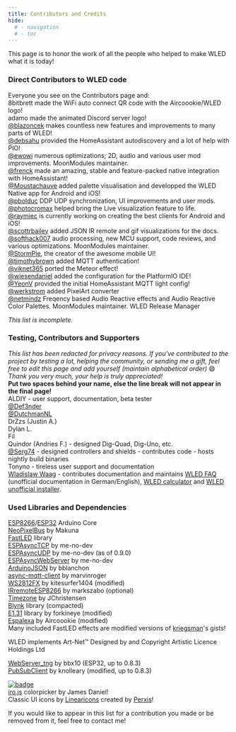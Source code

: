 ```yaml
---
title: Contributors and Credits
hide:
  # - navigation
  # - toc
---
```


This page is to honor the work of all the people who helped to make WLED what it is today!

### Direct Contributors to WLED code

Everyone you see on the Contributors page and:  
8bitbrett made the WiFi auto connect QR code with the Aircoookie/WLED logo!  
adamo made the animated Discord server logo!  
[@blazoncek](https://github.com/blazoncek) makes countless new features and improvements to many parts of WLED!  
[@debsahu](https://github.com/debsahu) provided the HomeAssistant autodiscovery and a lot of help with PIO!  
[@ewowi](https://github.com/ewoudwijma) numerous optimizations; 2D, audio and various user mod improvements.  MoonModules maintainer.  
[@frenck](https://github.com/frenck) made an amazing, stable and feature-packed native integration with HomeAssistant!  
[@Moustachauve](https://github.com/Moustachauve) added palette visualisation and developped the WLED Native app for Android and iOS!  
[@pbolduc](https://github.com/pbolduc) DDP UDP synchronization, UI improvements and user mods.  
[@photocromax](https://github.com/photocromax) helped bring the Live visualization feature to life.  
[@raymiec](https://github.com/raymiec)  is currently working on creating the best clients for Android and iOS!  
[@scottrbailey](https://github.com/scottrbailey) added JSON IR remote and gif visualizations for the docs.  
[@softhack007](https://github.com/softhack007) audio processing, new MCU support, code reviews, and various optimizations.  MoonModules maintainer.  
[@StormPie](https://github.com/stormpie), the creator of the awesome mobile UI!  
[@timothybrown](https://github.com/timothybrown) added MQTT authentication!  
[@viknet365](https://github.com/viknet365) ported the Meteor effect!  
[@wiesendaniel](https://github.com/wiesendaniel) added the configuration for the PlatformIO IDE!  
[@YeonV](https://github.com/YeonV) provided the initial HomeAssistant MQTT light config!  
[@werkstrom](https://github.com/werkstrom) added PixelArt converter  
[@netmindz](https://github.com/netmindz) Freqency based Audio Reactive effects and Audio Reactive Color Palettes. MoonModules maintainer. WLED Release Manager   

_This list is incomplete._  

### Testing, Contributors and Supporters

_This list has been redacted for privacy reasons. If you've contributed to the project by testing a lot, helping the community, or sending me a gift, feel free to edit this page and add yourself (maintain alphabetical order)_ 😄 _Thank you very much, your help is truly appreciated!_  
**Put two spaces behind your name, else the line break will not appear in the final page!**  
ALDIY - user support, documentation, beta tester   
[@Def3nder](https://github.com/Def3nder)  
[@DutchmanNL](https://github.com/DutchmanNL)  
DrZzs (Justin A.)  
Dylan L.  
Fil  
Quindor (Andries F.) - designed Dig-Quad, Dig-Uno, etc.  
[@Serg74](https://github.com/srg74) - designed controllers and shields - contributes code - hosts nightly build binaries  
Tonyno - tireless user support and documentation  
[Wladislaw Waag](https://www.myhome-control.de/) - contributes documentation and maintains [WLED FAQ](https://wled-faq.github.io) (unofficial documentation in German/English), [WLED calculator](https://wled-calculator.github.io/) and [WLED unofficial installer](https://wled-install.github.io/).
### Used Libraries and Dependencies

[ESP8266](https://github.com/esp8266/Arduino)/[ESP32](https://github.com/espressif/arduino-esp32) Arduino Core  
[NeoPixelBus](https://github.com/Makuna/NeoPixelBus) by Makuna  
[FastLED](https://github.com/FastLED/FastLED/) library  
[ESPAsyncTCP](https://github.com/me-no-dev/ESPAsyncTCP) by me-no-dev  
[ESPAsyncUDP](https://github.com/me-no-dev/ESPAsyncUDP) by me-no-dev (as of 0.9.0)  
[ESPAsyncWebServer](https://github.com/me-no-dev/ESPAsyncWebServer) by me-no-dev  
[ArduinoJSON](https://github.com/bblanchon/ArduinoJson) by bblanchon  
[async-mqtt-client](https://github.com/marvinroger/async-mqtt-client) by marvinroger  
[WS2812FX](https://github.com/kitesurfer1404/WS2812FX) by kitesurfer1404 (modified)  
[IRremoteESP8266](https://github.com/markszabo/IRremoteESP8266) by markszabo (optional)  
[Timezone](https://github.com/JChristensen/Timezone) by JChristensen  
[Blynk](https://github.com/blynkkk/blynk-library) library (compacted)  
[E1.31](https://github.com/forkineye/E131) library by forkineye (modified)  
[Espalexa](https://github.com/Aircoookie/Espalexa) by Aircoookie (modified)  
Many included FastLED effects are modified versions of [kriegsman](https://gist.github.com/kriegsman/)'s gists!  

WLED implements Art-Net™ Designed by and Copyright Artistic Licence Holdings Ltd  

[WebServer_tng](https://github.com/bbx10/WebServer_tng) by bbx10 (ESP32, up to 0.8.3)  
[PubSubClient](https://github.com/knolleary/pubsubclient) by knolleary (modified, up to 0.8.3)  

[![badge](https://img.shields.io/badge/badges-by%20shields.io-blue.svg?style=flat-square)](https://shields.io)  
[iro.js](https://iro.js.org/) colorpicker by James Daniel!  
Classic UI icons by [Linearicons](https://linearicons.com) created by [Perxis](https://perxis.com)!  

If you would like to appear in this list for a contribution you made or be removed from it, feel free to contact me!
